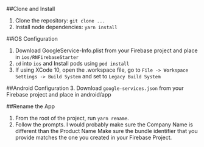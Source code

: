##Clone and Install
1. Clone the repository: `git clone ...`
2. Install node dependencies: `yarn install` 

##iOS Configuration
1. Download GoogleService-Info.plist from your Firebase project and place in `ios/RNFirebaseStarter`
2. `cd` into `ios` and Install pods using `pod install`
3. If using XCode 10, open the .workspace file, go to `File -> Workspace Settings -> Build System` and set to `Legacy Build System`

##Android Configuration
3. Download `google-services.json` from your Firebase project and place in android/app

##Rename the App
1. From the root of the project, run `yarn rename`.
2. Follow the prompts. I would probably make sure the Company Name is different than the Product Name Make sure the bundle identifier that you provide matches the one you created in your Firebase Project.